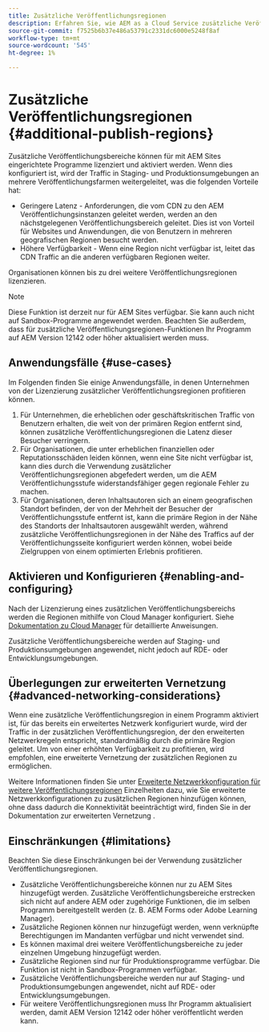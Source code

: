 ```yaml
---
title: Zusätzliche Veröffentlichungsregionen
description: Erfahren Sie, wie AEM as a Cloud Service zusätzliche Veröffentlichungsbereiche unterstützt, um die Verfügbarkeit zu erhöhen und die Latenz zu reduzieren.
source-git-commit: f7525b6b37e486a53791c2331dc6000e5248f8af
workflow-type: tm+mt
source-wordcount: '545'
ht-degree: 1%

---
```



# Zusätzliche Veröffentlichungsregionen {#additional-publish-regions}

Zusätzliche Veröffentlichungsbereiche können für mit AEM Sites eingerichtete Programme lizenziert und aktiviert werden. Wenn dies konfiguriert ist, wird der Traffic in Staging- und Produktionsumgebungen an mehrere Veröffentlichungsfarmen weitergeleitet, was die folgenden Vorteile hat:

* Geringere Latenz - Anforderungen, die vom CDN zu den AEM Veröffentlichungsinstanzen geleitet werden, werden an den nächstgelegenen Veröffentlichungsbereich geleitet. Dies ist von Vorteil für Websites und Anwendungen, die von Benutzern in mehreren geografischen Regionen besucht werden.
* Höhere Verfügbarkeit - Wenn eine Region nicht verfügbar ist, leitet das CDN Traffic an die anderen verfügbaren Regionen weiter.

Organisationen können bis zu drei weitere Veröffentlichungsregionen lizenzieren.

>[!NOTE]
>
>Diese Funktion ist derzeit nur für AEM Sites verfügbar. Sie kann auch nicht auf Sandbox-Programme angewendet werden. Beachten Sie außerdem, dass für zusätzliche Veröffentlichungsregionen-Funktionen Ihr Programm auf AEM Version 12142 oder höher aktualisiert werden muss.

## Anwendungsfälle {#use-cases}

Im Folgenden finden Sie einige Anwendungsfälle, in denen Unternehmen von der Lizenzierung zusätzlicher Veröffentlichungsregionen profitieren können.

1. Für Unternehmen, die erheblichen oder geschäftskritischen Traffic von Benutzern erhalten, die weit von der primären Region entfernt sind, können zusätzliche Veröffentlichungsregionen die Latenz dieser Besucher verringern.
1. Für Organisationen, die unter erheblichen finanziellen oder Reputationsschäden leiden können, wenn eine Site nicht verfügbar ist, kann dies durch die Verwendung zusätzlicher Veröffentlichungsregionen abgefedert werden, um die AEM Veröffentlichungsstufe widerstandsfähiger gegen regionale Fehler zu machen.
1. Für Organisationen, deren Inhaltsautoren sich an einem geografischen Standort befinden, der von der Mehrheit der Besucher der Veröffentlichungsstufe entfernt ist, kann die primäre Region in der Nähe des Standorts der Inhaltsautoren ausgewählt werden, während zusätzliche Veröffentlichungsregionen in der Nähe des Traffics auf der Veröffentlichungsseite konfiguriert werden können, wobei beide Zielgruppen von einem optimierten Erlebnis profitieren.

## Aktivieren und Konfigurieren {#enabling-and-configuring}

Nach der Lizenzierung eines zusätzlichen Veröffentlichungsbereichs werden die Regionen mithilfe von Cloud Manager konfiguriert. Siehe [Dokumentation zu Cloud Manager](/help/implementing/cloud-manager/manage-environments.md#multiple-regions) für detaillierte Anweisungen.

Zusätzliche Veröffentlichungsbereiche werden auf Staging- und Produktionsumgebungen angewendet, nicht jedoch auf RDE- oder Entwicklungsumgebungen.

## Überlegungen zur erweiterten Vernetzung {#advanced-networking-considerations}

Wenn eine zusätzliche Veröffentlichungsregion in einem Programm aktiviert ist, für das bereits ein erweitertes Netzwerk konfiguriert wurde, wird der Traffic in der zusätzlichen Veröffentlichungsregion, der den erweiterten Netzwerkregeln entspricht, standardmäßig durch die primäre Region geleitet. Um von einer erhöhten Verfügbarkeit zu profitieren, wird empfohlen, eine erweiterte Vernetzung der zusätzlichen Regionen zu ermöglichen.

Weitere Informationen finden Sie unter [Erweiterte Netzwerkkonfiguration für weitere Veröffentlichungsregionen](/help/security/configuring-advanced-networking.md#advanced-networking-configuration-for-additional-publish-regions) Einzelheiten dazu, wie Sie erweiterte Netzwerkkonfigurationen zu zusätzlichen Regionen hinzufügen können, ohne dass dadurch die Konnektivität beeinträchtigt wird, finden Sie in der Dokumentation zur erweiterten Vernetzung .

## Einschränkungen {#limitations}

Beachten Sie diese Einschränkungen bei der Verwendung zusätzlicher Veröffentlichungsregionen.

* Zusätzliche Veröffentlichungsbereiche können nur zu AEM Sites hinzugefügt werden. Zusätzliche Veröffentlichungsbereiche erstrecken sich nicht auf andere AEM oder zugehörige Funktionen, die im selben Programm bereitgestellt werden (z. B. AEM Forms oder Adobe Learning Manager).
* Zusätzliche Regionen können nur hinzugefügt werden, wenn verknüpfte Berechtigungen im Mandanten verfügbar und nicht verwendet sind.
* Es können maximal drei weitere Veröffentlichungsbereiche zu jeder einzelnen Umgebung hinzugefügt werden.
* Zusätzliche Regionen sind nur für Produktionsprogramme verfügbar. Die Funktion ist nicht in Sandbox-Programmen verfügbar.
* Zusätzliche Veröffentlichungsbereiche werden nur auf Staging- und Produktionsumgebungen angewendet, nicht auf RDE- oder Entwicklungsumgebungen.
* Für weitere Veröffentlichungsregionen muss Ihr Programm aktualisiert werden, damit AEM Version 12142 oder höher veröffentlicht werden kann.
